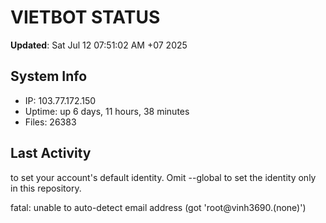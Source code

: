 # VIETBOT STATUS
**Updated**: Sat Jul 12 07:51:02 AM +07 2025

## System Info
- IP: 103.77.172.150
- Uptime: up 6 days, 11 hours, 38 minutes
- Files: 26383

## Last Activity

to set your account's default identity.
Omit --global to set the identity only in this repository.

fatal: unable to auto-detect email address (got 'root@vinh3690.(none)')
